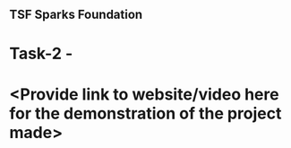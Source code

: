 ## TSF Sparks Foundation

# Task-2 - <Provide Task Name Here> 
# <Provide link to website/video here for the demonstration of the project made>
